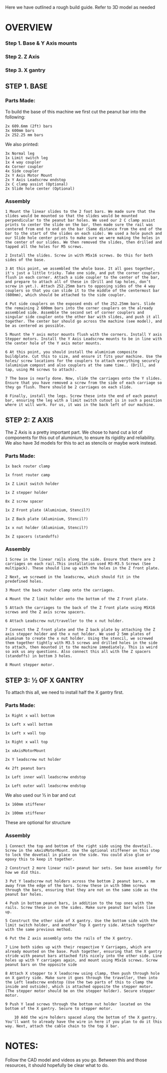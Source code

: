 Here we have outlined a rough build guide. Refer to 3D model as needed


# OVERVIEW
### Step 1. Base & Y Axis mounts
### Step 2. Z Axis
### Step 3. X gantry



## STEP 1.  BASE

### Parts Made:
To build the base of this machine we first cut the peanut bar into the following:

	2x 609.6mm (2ft) bars
	3x 600mm bars
	2x 252.25 mm bars
We also printed:

	3x Normal leg
	1x Limit switch leg
	1x 4 way coupler
	4x Corner coupler
	4x Side coupler
	2x Y Axis Motor Mount
	2x Y Axis Leadscrew endstop
	2x C clamp assist (Optional)
	2x Slide hole center (Optional)
### Assembly
  	1 Mount the linear slides to the 2 foot bars. We made sure that the slides would be mounted so that the slides would be mounted perpendicular to the peanut bar holes. We used our 2 C clamp assist prints to center the slide on the bar, then made sure the rail was centered from end to end on the bar (Same distance from the end of the bar to the start of the slides on each side). We used a hole punch and our Slide hole center prints to make sure we were making the holes in the center of our slides. We then removed the slides, then drilled and tapped all the holes for M5 screws. 
  
  	2 Install the slides. Screw in with M5x16 screws. Do this for both sides of the base.
  
  	3 At this point, we assembled the whole base. It all goes together, it's just a little tricky. Take one side, and put the corner couplers flush in each corner. Attach a side coupler to the center of the bar, and prepare to attach all of these in (Drill and tap holes, don’t screw in yet.). Attach 252.25mm bars to opposing sides of the 4 way couplers so that you can slide it to the middle of the centermost bar (600mm), which should be attached to the side coupler. 
  
  	4 Put side couplers on the exposed ends of the 252.25mm bars. Slide the remaining 2 600mm bars into the corner couplers on the already assembled side. Assemble the second set of corner couplers and singular side coupler onto the other bar with slides, and push it all together. The center bar should go across the machine (see model), and be as centered as possible. 
  
  	5 Mount the Y axis motor mounts flush with the corners. Install Y axis Stepper motors. Install the Y Axis Leadscrew mounts to be in line with the center hole of the Y axis motor mounts.
  
  	6 At this point, you should install the aluminium composite buildplate. Cut this to size, and ensure it fits your machine. Use the holes/ screw locations for the couplers to attach everything securely (aluminium compost and also couplers at the same time.. (Drill, and tap, using M4 screws to attach).
  
  	7 The base is nearly done. Now, slide the carriages onto the Y slides. Ensure that you have removed a screw from the side of each carriage so they go flush. There should be 2 carriages on each slide.
  
  	8 Finally, install the legs. Screw these into the end of each peanut bar, ensuring the leg with a limit switch cutout is in such a position where it will work. For us, it was in the back left of our machine. 

## STEP 2: Z AXIS 

The Z Axis is a pretty important part. We chose to hand cut a lot of components for this out of aluminium, to ensure its rigidity and reliability. We also have 3d models for this to act as stencils or maybe work instead. 


### Parts Made:

	1x back router clamp
	
 	1x front router camp 
	
 	1x Z Limit switch holder
	
 	1x Z stepper holder

	8x Z screw spacer
 
	1x Z Front plate (Aluminium, Stencil?)
 
	1x Z Back plate (Aluminium, Stencil?)
 
	1x x nut holder (Aluminium, Stencil?)

  	3x Z spacers (standoffs)
### Assembly

	1 Screw in the linear rails along the side. Ensure that there are 2 carriages on each rail.This installation used M3-M3.5 Screws (See multipack). These should line up with the holes in the Z front plate.
	
 	2 Next, we screwed in the leadscrew, which should fit in the predefined holes.
	
 	3 Mount the back router clamp onto the carriages. 
	
 	4 Mount the Z limit holder onto the bottom of the Z Front plate. 
	
 	5 Attach the carriages to the back of the Z front plate using M5X16 screws and the Z axis screw spacers. 
	
 	6 Attach Leadscrew nut/traveller to the x nut holder. 
	
 	7 Connect the Z front plate and the Z back plate by attaching the Z axis stepper holder and the x nut holder. We used 2 5mm plates of aluminum to create the x nut holder. Using the stencil, we screwed them together tightly with M3.5 screws and drilled holes in the side to attach, then mounted it to the machine immediately. This is weird so ask us any questions. Also connect this all with the Z spacers (standoffs) in bottom 3 holes.
	
 	8 Mount stepper motor.


## STEP 3: ½ OF X GANTRY

To attach this all, we need to install half the X gantry first. 
### Parts Made:
	1x Right x wall bottom

	1x Left x wall bottom

	1x Left x wall top
	
	1x Right x wall top

	1x xAxisMotorMount

	2x Y leadscrew nut holder

	4x 2ft peanut bars
 
	1x Left inner wall leadscrew endstop
 
	1x Left outer wall leadscrew endstop

We also used our ½ in bar and cut 

	1x 160mm stiffener
 
	2x 100mm stiffener
 
  These are optional for structure

### Assembly 
  	1 Connect the top and bottom of the right side using the dovetail. Screw in the xAxisMotorMount. Use the optional stiffener on this step to lock the dovetail in place on the side. You could also glue or epoxy this to keep it together. 
  
  	2 Construct 2 more linear rail+ peanut bar sets. See base assembly for how we did this. 
  
  	3 Put Y leadscrew nut holders across the bottom 2 peanut bars, x mm away from the edge of the bars. Screw these in with 50mm screws through the bars, ensuring that they are not on the same side as the peanut bar holes.
 
  	4 Push in bottom peanut bars, in addition to the top ones with the rails. Screw these in on the sides. Make sure peanut bar holes line up. 
 
  	5 Construct the other side of X gantry. Use the bottom side with the limit switch holder, and another Top X gantry side. Attach together with the same previous method.
  
  	6 Put the Z axis assembly onto the rails of the X gantry. 
  
  	7 Line both sides up with their respective Y Carriages, which are already mounted on the base. Push together, ensuring that the X gantry stride with peanut bars attached fits nicely into the other side. Line holes up with Y carriages again, and mount using M5x16 screws. Screw peanut bars on the opposite side
  
  	8 Attach X stepper to X leadscrew using clamp, then push through hole on X gantry side. Make sure it goes through the traveller, then into the Left leadscrew endstop (Use the two parts of this to clamp the inside and outside), which is attached opposite the stepper motor. (The stepper motor should be on the stepper holder). Secure stepper motor. 
  
  	9 Push Y lead screws through the bottom nut holder located on the bottom of the X gantry. Secure to stepper motor. 
   	
    	10 Add the wire holders spaced along the bottom of the X gantry. You'll want to already have the wire in here if you plan to do it this way. Next, attach the cable chain to the top X bar.



# NOTES:
Follow the CAD model and videos as you go. Between this and those resources, it should hopefully be clear what to do. 
